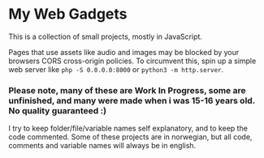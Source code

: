 # My Web Gadgets

This is a collection of small projects, mostly in JavaScript. 

Pages that use assets like audio and images may be blocked by your browsers CORS cross-origin policies. To circumvent this, spin up a simple web server like `php -S 0.0.0.0:8000` or `python3 -m http.server`.


### Please note, many of these are Work In Progress, some are unfinished, and many were made when i was 15-16 years old. No quality guaranteed :)

I try to keep folder/file/variable names self explanatory, and to keep the code commented.
Some of these projects are in norwegian, but all code, comments and variable names will always be in english.
